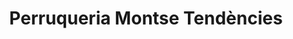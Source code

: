 ---
title: "Perruqueria Montse Tendències"
url: /lleida/perruqueria-montse-tendencies/
shop: peluquería
---